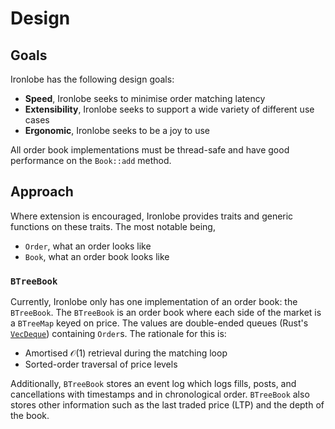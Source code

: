 # Design #

## Goals ##

Ironlobe has the following design goals:

 - **Speed**, Ironlobe seeks to minimise order matching latency
 - **Extensibility**, Ironlobe seeks to support a wide variety of different use cases
 - **Ergonomic**, Ironlobe seeks to be a joy to use

All order book implementations must be thread-safe and have good performance on the `Book::add` method.

## Approach ##

Where extension is encouraged, Ironlobe provides traits and generic functions on these traits. The most notable being,

 - `Order`, what an order looks like
 - `Book`, what an order book looks like

### `BTreeBook` ###

Currently, Ironlobe only has one implementation of an order book: the `BTreeBook`. The `BTreeBook` is an order book where each side of the market is a `BTreeMap` keyed on price. The values are double-ended queues (Rust's [`VecDeque`](https://doc.rust-lang.org/std/collections/struct.VecDeque.html)) containing `Order`s. The rationale for this is:

 - Amortised $\mathcal{O}\left(1\right)$ retrieval during the matching loop
 - Sorted-order traversal of price levels

Additionally, `BTreeBook` stores an event log which logs fills, posts, and cancellations with timestamps and in chronological order. `BTreeBook` also stores other information such as the last traded price (LTP) and the depth of the book.


